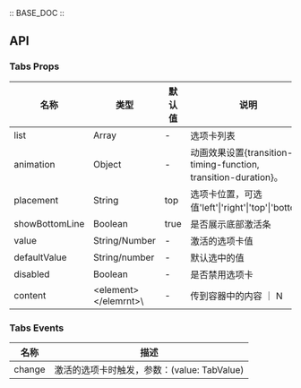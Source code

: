 :: BASE_DOC ::

## API

### Tabs Props

名称 | 类型 | 默认值 | 说明 | 必传
-- | -- | -- | -- | --
list | Array | - | 选项卡列表 | N
animation | Object | - | 动画效果设置{transition-timing-function, transition-duration}。 | N
placement | String | top | 选项卡位置，可选值'left'\|'right'\|'top'\|'bottom' | N
showBottomLine | Boolean | true | 是否展示底部激活条 | N
value | String/Number | - | 激活的选项卡值 | N
defaultValue | String/number | - | 默认选中的值 | N
disabled | Boolean | -  | 是否禁用选项卡 | N
content | \<element>\</elemrnt>\ | - | 传到容器中的内容 ｜ N


### Tabs Events

名称 | 描述
-- | --
change | 激活的选项卡时触发，参数：(value: TabValue)